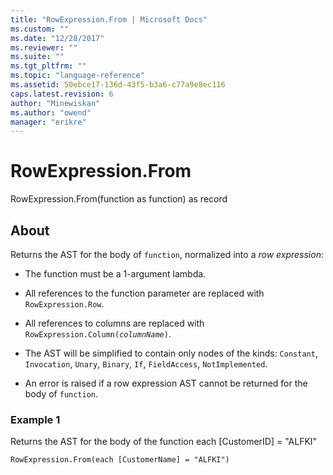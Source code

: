 ```yaml
---
title: "RowExpression.From | Microsoft Docs"
ms.custom: ""
ms.date: "12/28/2017"
ms.reviewer: ""
ms.suite: ""
ms.tgt_pltfrm: ""
ms.topic: "language-reference"
ms.assetid: 50ebce17-136d-43f5-b3a6-c77a9e8ec116
caps.latest.revision: 6
author: "Minewiskan"
ms.author: "owend"
manager: "erikre"
---
```

# RowExpression.From
RowExpression.From(function as function) as record  
  
## About  

Returns the AST for the body of <code>function</code>, normalized into a *row expression*:

* The function must be a 1-argument lambda.
* All references to the function parameter are replaced with <code>RowExpression.Row</code>.
* All references to columns are replaced with <code>RowExpression.Column(*columnName*)</code>. 
* The AST will be simplified to contain only nodes of the kinds: 
<code>Constant</code>,
<code>Invocation</code>,
<code>Unary</code>,
<code>Binary</code>,
<code>If</code>,
<code>FieldAccess</code>,
<code>NotImplemented</code>.

* An error is raised if a row expression AST cannot be returned for the body of <code>function</code>.
  
### Example 1  
Returns the AST for the body of the function each [CustomerID] = "ALFKI"  
  
```  
RowExpression.From(each [CustomerName] = "ALFKI")  
```  
